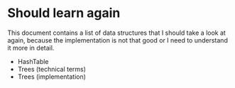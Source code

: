# Should learn again

This document contains a list of data structures that I should take
a look at again, because the implementation is not that good or
I need to understand it more in detail.

- HashTable
- Trees (technical terms)
- Trees (implementation)